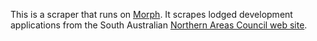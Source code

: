 This is a scraper that runs on [Morph](https://morph.io).  It scrapes lodged development applications from the South Australian [Northern Areas Council web site](https://www.nacouncil.sa.gov.au).
